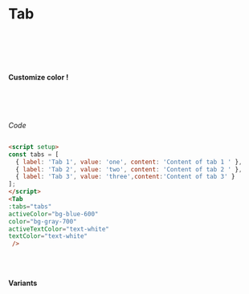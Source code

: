 
<script setup>
const tabs = [
  { label: 'Tab 1', value: 1, content: 'Content of tab 1' },
  { label: 'Tab 2', value: 2, content: 'Content of tab 2' },
  { label: 'Tab 3', value: 3, content: 'Content of tab 3' }
  
];
const tabsVariants = [
  { label: 'Tab 1', value: 1, content: null },
  { label: 'Tab 2', value: 2, content: null },
  { label: 'Tab 3', value: 3, content: null }
];
</script>



#  Tab
<Br/>
<Br/>

<div class="  p-6 rounded-lg shadow-inner  flex justify-center items-center ">
  <Tab :tabs="tabs"  color="bg-gray-100" />
</div>

<Br/>
<Br/>

**Customize  color !**
<Br/>
<Br/>

<div class="grid grid-cols-2 gap-4">
   
   <div class="  p-4 rounded-lg shadow-inner  flex justify-center items-center">
        <Tab :tabs="tabs" activeColor="bg-blue-600" color="bg-gray-700" activeTextColor="text-white" textColor="text-white" />
    </div>
    <div class="  p-4 rounded-lg shadow-inner  flex justify-center items-center">
        <Tab :tabs="tabs" activeColor="bg-rose-700" color="bg-gray-100" activeTextColor="text-white" textColor="text-black" />
    </div>


</div>

<br/>
<br/>

*Code*

```md

<script setup>
const tabs = [
  { label: 'Tab 1', value: 'one', content: 'Content of tab 1 ' },
  { label: 'Tab 2', value: 'two', content: 'Content of tab 2 ' },
  { label: 'Tab 3', value: 'three',content:'Content of tab 3' }
];
</script>
<Tab 
:tabs="tabs" 
activeColor="bg-blue-600"
color="bg-gray-700"
activeTextColor="text-white" 
textColor="text-white"
 />
```
<br/>
<br/>

**Variants**

<br/>
<br/>

<div class="grid grid-cols-2 gap-4">
   
   <div class="  p-4 rounded-lg shadow-inner  flex justify-center items-center">
        <Tab :tabs="tabsVariants" variant="bordered" />
    </div>
    <div class="  p-4 rounded-lg shadow-inner  flex justify-center items-center">
        <Tab :tabs="tabsVariants" variant="underline" activeTextColor="text-blue-500" />
    </div>
    </div>
